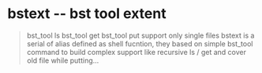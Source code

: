 # bstext -- bst tool extent
> bst_tool ls
> bst_tool get
> bst_tool put
> support only single files
> bstext is a serial of alias defined as shell fucntion, 
> they based on simple bst_tool command to build
> complex support like recursive ls / get and
> cover old file while putting...


